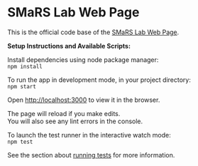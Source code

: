 # SMaRS Lab Web Page

This is the official code base of the [SMaRS Lab Web Page](https://www.smarsgroup.org/).

**Setup Instructions and Available Scripts:**

Install dependencies using node package manager:\
`npm install`

To run the app in development mode, in your project directory: \
`npm start`

Open [http://localhost:3000](http://localhost:3000) to view it in the browser.

The page will reload if you make edits.\
You will also see any lint errors in the console.

To launch the test runner in the interactive watch mode: \
`npm test`

See the section about [running tests](https://facebook.github.io/create-react-app/docs/running-tests) for more information.
